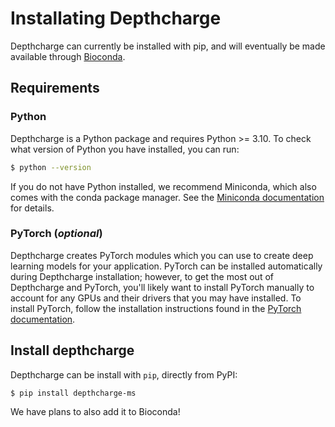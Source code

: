 # Installating Depthcharge

Depthcharge can currently be installed with pip, and will eventually be made available through [Bioconda](https://bioconda.github.io).

## Requirements

### Python
Depthcharge is a Python package and requires Python >= 3.10.
To check what version of Python you have installed, you can run:

``` sh
$ python --version
```

If you do not have Python installed, we recommend Miniconda, which also comes with the conda package manager.
See the [Miniconda documentation](https://docs.conda.io/en/latest/miniconda.html) for details.

### PyTorch (*optional*)
Depthcharge creates PyTorch modules which you can use to create deep learning models for your application.
PyTorch can be installed automatically during Depthcharge installation; however, to get the most out of Depthcharge and PyTorch, you'll likely want to install PyTorch manually to account for any GPUs and their drivers that you may have installed.
To install PyTorch, follow the installation instructions found in the [PyTorch documentation](https://pytorch.org/get-started/locally/).


## Install depthcharge

Depthcharge can be install with `pip`, directly from PyPI:
```sh
$ pip install depthcharge-ms
```

We have plans to also add it to Bioconda!
